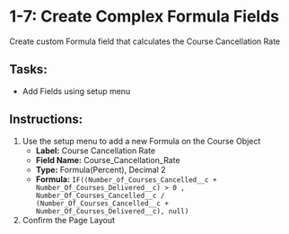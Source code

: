 # 1-7: Create Complex Formula Fields

Create custom Formula field that calculates the Course Cancellation Rate

## Tasks:
- Add Fields using setup menu


## Instructions:
1. Use the setup menu to add a new Formula on the Course Object
   - __Label:__ Course Cancellation Rate
   - __Field Name:__ Course_Cancellation_Rate
   - __Type:__ Formula(Percent), Decimal 2
   - __Formula:__ ```IF((Number_of_Courses_Cancelled__c + Number_Of_Courses_Delivered__c) > 0 , Number_Of_Courses_Cancelled__c / (Number_Of_Courses_Cancelled__c + Number_Of_Courses_Delivered__c), null)```
3. Confirm the Page Layout
